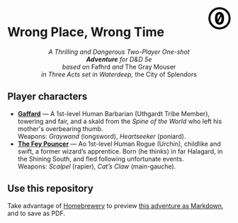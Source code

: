 <a href="./LICENSE.md">
<img src="./images/cc0.svg" alt="Creative Commons Public Domain Dedication"
align="right" width="10%" height="auto"/>
</a>

# Wrong Place, Wrong Time

<!-- <p style="text-align: center;">A piece of centered text</p> -->
<p align="center">
<!-- The rabbit hole: once you use HTML, you cannot use Markdown -->
<i>A Thrilling and Dangerous Two-Player One-shot</i><br>
<i><b>Adventure</b> for D&amp;D 5e</i><br>
<i>based on</i> Fafhrd <i>and</i> The Gray Mouser<br>
<i>in Three Acts set in Waterdeep,</i> the City of Splendors
</p>

## Player characters

- [**Gaffard**](https://www.dndbeyond.com/characters/132206796) — A 1st-level
   Human Barbarian (Uthgardt Tribe Member), towering and fair, and a skald
   from the _Spine of the World_ who left his mother's overbearing thumb. <br>
   Weapons: *Graywand* (longsword), *Heartseeker* (poniard).
- [**The Fey Pouncer**](https://www.dndbeyond.com/characters/132211195) — Ao
   1st-level Human Rogue (Urchin), childlike and swift, a former wizard’s
   apprentice.
   Born (he thinks) in far Halagard, in the Shining South, and fled following
   unfortunate events. <br>
   Weapons: *Scalpel* (rapier), *Cat’s Claw* (main-gauche).

## Use this repository

Take advantage of [Homebrewery](https://homebrewery.naturalcrit.com/) to
preview [this adventure as Markdown](./homebrewery.md), and to save as PDF.
